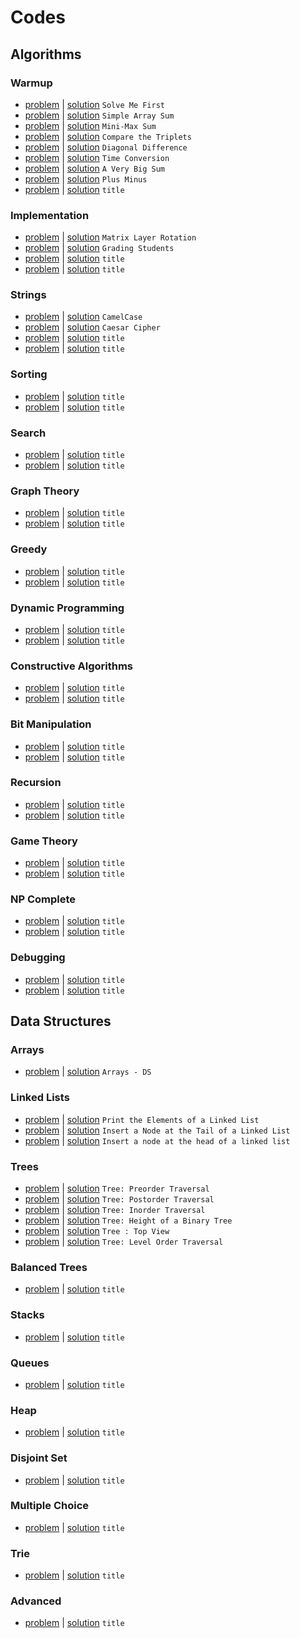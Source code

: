 # Codes

## Algorithms
### Warmup
- [problem](https://www.hackerrank.com/challenges/solve-me-first) | [solution](solve-me-first.py) `Solve Me First`
- [problem](https://www.hackerrank.com/challenges/simple-array-sum) | [solution](simple-array-sum.py) `Simple Array Sum`
- [problem](https://www.hackerrank.com/challenges/mini-max-sum) | [solution](mini-max-sum.py) `Mini-Max Sum`
- [problem](https://www.hackerrank.com/challenges/compare-the-triplets) | [solution](compare-the-triplets.py) `Compare the Triplets`
- [problem](https://www.hackerrank.com/challenges/diagonal-difference) | [solution](diagonal-difference.py) `Diagonal Difference`
- [problem](https://www.hackerrank.com/challenges/time-conversion) | [solution](time-conversion.py) `Time Conversion`
- [problem](https://www.hackerrank.com/challenges/a-very-big-sum) | [solution](a-very-big-sum.py) `A Very Big Sum`
- [problem](https://www.hackerrank.com/challenges/plus-minus) | [solution](plus-minus.py) `Plus Minus`
- [problem](link) | [solution](file.py) `title`
### Implementation
- [problem](https://www.hackerrank.com/challenges/matrix-rotation-algo) | [solution](matrix-rotation-algo.py) `Matrix Layer Rotation`
- [problem](https://www.hackerrank.com/challenges/grading) | [solution](grading.py) `Grading Students`
- [problem](link) | [solution](file.py) `title`
- [problem](link) | [solution](file.py) `title`
### Strings
- [problem](https://www.hackerrank.com/challenges/camelcase) | [solution](camelcase.py) `CamelCase`
- [problem](https://www.hackerrank.com/challenges/caesar-cipher-1) | [solution](caesar-cipher-1.py) `Caesar Cipher`
- [problem](link) | [solution](file.py) `title`
- [problem](link) | [solution](file.py) `title`
### Sorting
- [problem](link) | [solution](file.py) `title`
- [problem](link) | [solution](file.py) `title`
### Search
- [problem](link) | [solution](file.py) `title`
- [problem](link) | [solution](file.py) `title`
### Graph Theory
- [problem](link) | [solution](file.py) `title`
- [problem](link) | [solution](file.py) `title`
### Greedy
- [problem](link) | [solution](file.py) `title`
- [problem](link) | [solution](file.py) `title`
### Dynamic Programming
- [problem](link) | [solution](file.py) `title`
- [problem](link) | [solution](file.py) `title`
### Constructive Algorithms
- [problem](link) | [solution](file.py) `title`
- [problem](link) | [solution](file.py) `title`
### Bit Manipulation
- [problem](link) | [solution](file.py) `title`
- [problem](link) | [solution](file.py) `title`
### Recursion
- [problem](link) | [solution](file.py) `title`
- [problem](link) | [solution](file.py) `title`
### Game Theory
- [problem](link) | [solution](file.py) `title`
- [problem](link) | [solution](file.py) `title`
### NP Complete
- [problem](link) | [solution](file.py) `title`
- [problem](link) | [solution](file.py) `title`
### Debugging
- [problem](link) | [solution](file.py) `title`
- [problem](link) | [solution](file.py) `title`


## Data Structures
### Arrays
- [problem](https://www.hackerrank.com/challenges/arrays-ds) | [solution](arrays-ds.py) `Arrays - DS`
### Linked Lists
- [problem](https://www.hackerrank.com/challenges/print-the-elements-of-a-linked-list) | [solution](print-the-elements-of-a-linked-list.py) `Print the Elements of a Linked List`
- [problem](https://www.hackerrank.com/challenges/insert-a-node-at-the-tail-of-a-linked-list) | [solution](insert-a-node-at-the-tail-of-a-linked-list.py) `Insert a Node at the Tail of a Linked List`
- [problem](https://www.hackerrank.com/challenges/insert-a-node-at-the-head-of-a-linked-list) | [solution](insert-a-node-at-the-head-of-a-linked-list.py) `Insert a node at the head of a linked list`
### Trees
- [problem](https://www.hackerrank.com/challenges/tree-preorder-traversal) | [solution](tree-preorder-traversal.java) `Tree: Preorder Traversal`
- [problem](https://www.hackerrank.com/challenges/tree-postorder-traversal) | [solution](tree-postorder-traversal.java) `Tree: Postorder Traversal`
- [problem](https://www.hackerrank.com/challenges/tree-inorder-traversal) | [solution](tree-inorder-traversal.java) `Tree: Inorder Traversal`
- [problem](https://www.hackerrank.com/challenges/tree-height-of-a-binary-tree) | [solution](tree-height-of-a-binary-tree.java) `Tree: Height of a Binary Tree`
- [problem](https://www.hackerrank.com/challenges/tree-top-view) | [solution](tree-top-view.java) `Tree : Top View`
- [problem](https://www.hackerrank.com/challenges/tree-level-order-traversal) | [solution](tree-level-order-traversal.java) `Tree: Level Order Traversal`
### Balanced Trees
- [problem](link) | [solution](file.py) `title`
### Stacks
- [problem](link) | [solution](file.py) `title`
### Queues
- [problem](link) | [solution](file.py) `title`
### Heap
- [problem](link) | [solution](file.py) `title`
### Disjoint Set
- [problem](link) | [solution](file.py) `title`
### Multiple Choice
- [problem](link) | [solution](file.py) `title`
### Trie
- [problem](link) | [solution](file.py) `title`
### Advanced
- [problem](link) | [solution](file.py) `title`